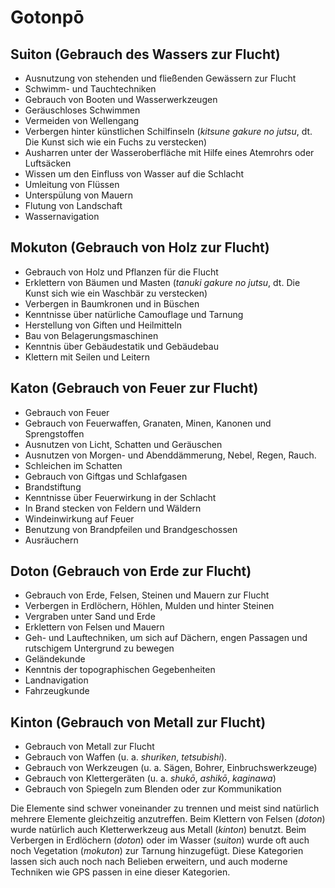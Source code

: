 # Gotonpō


## Suiton (Gebrauch des Wassers zur Flucht)

- Ausnutzung von stehenden und fließenden Gewässern zur Flucht
- Schwimm- und Tauchtechniken
- Gebrauch von Booten und Wasserwerkzeugen
- Geräuschloses Schwimmen
- Vermeiden von Wellengang
- Verbergen hinter künstlichen Schilfinseln (*kitsune gakure no jutsu*, dt. Die Kunst sich wie ein Fuchs zu verstecken)
- Ausharren unter der Wasseroberfläche mit Hilfe eines Atemrohrs oder Luftsäcken
- Wissen um den Einfluss von Wasser auf die Schlacht
- Umleitung von Flüssen
- Unterspülung von Mauern
- Flutung von Landschaft
- Wassernavigation


## Mokuton (Gebrauch von Holz zur Flucht)

- Gebrauch von Holz und Pflanzen für die Flucht
- Erklettern von Bäumen und Masten (*tanuki gakure no jutsu*, dt. Die Kunst sich wie ein Waschbär zu verstecken)
- Verbergen in Baumkronen und in Büschen
- Kenntnisse über natürliche Camouflage und Tarnung
- Herstellung von Giften und Heilmitteln
- Bau von Belagerungsmaschinen
- Kenntnis über Gebäudestatik und Gebäudebau
- Klettern mit Seilen und Leitern


## Katon (Gebrauch von Feuer zur Flucht)

- Gebrauch von Feuer
- Gebrauch von Feuerwaffen, Granaten, Minen, Kanonen und Sprengstoffen
- Ausnutzen von Licht, Schatten und Geräuschen
- Ausnutzen von Morgen- und Abenddämmerung, Nebel, Regen, Rauch.
- Schleichen im Schatten
- Gebrauch von Giftgas und Schlafgasen
- Brandstiftung
- Kenntnisse über Feuerwirkung in der Schlacht
- In Brand stecken von Feldern und Wäldern
- Windeinwirkung auf Feuer
- Benutzung von Brandpfeilen und Brandgeschossen
- Ausräuchern


## Doton (Gebrauch von Erde zur Flucht)

- Gebrauch von Erde, Felsen, Steinen und Mauern zur Flucht
- Verbergen in Erdlöchern, Höhlen, Mulden und hinter Steinen
- Vergraben unter Sand und Erde
- Erklettern von Felsen und Mauern
- Geh- und Lauftechniken, um sich auf Dächern, engen Passagen und rutschigem Untergrund zu bewegen
- Geländekunde
- Kenntnis der topographischen Gegebenheiten
- Landnavigation
- Fahrzeugkunde


## Kinton (Gebrauch von Metall zur Flucht)

- Gebrauch von Metall zur Flucht
- Gebrauch von Waffen (u. a. *shuriken*, *tetsubishi*).
- Gebrauch von Werkzeugen (u. a. Sägen, Bohrer, Einbruchswerkzeuge)
- Gebrauch von Klettergeräten (u. a. *shukō*, *ashikō*, *kaginawa*)
- Gebrauch von Spiegeln zum Blenden oder zur Kommunikation

Die Elemente sind schwer voneinander zu trennen und meist sind natürlich mehrere Elemente gleichzeitig anzutreffen. Beim Klettern von Felsen (*doton*) wurde natürlich auch Kletterwerkzeug aus Metall (*kinton*) benutzt. Beim Verbergen in Erdlöchern (*doton*) oder im Wasser (*suiton*) wurde oft auch noch Vegetation (*mokuton*) zur Tarnung hinzugefügt. Diese Kategorien lassen sich auch noch nach Belieben erweitern, und auch moderne Techniken wie GPS passen in eine dieser Kategorien.
